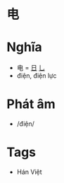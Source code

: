 # 电

# Nghĩa
* 电 = [日](日.md) [乚](乚.md)
* điện, điện lực

# Phát âm
* /điện/

# Tags
* Hán Việt

<script>window.HANZI_FIELD='电';</script>
